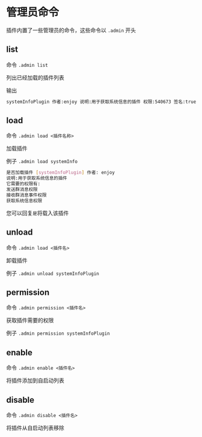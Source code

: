 # 管理员命令

插件内置了一些管理员的命令，这些命令以 `.admin` 开头

## list
命令 `.admin list` 

列出已经加载的插件列表

输出
```bash
systemInfoPlugin 作者:enjoy 说明:用于获取系统信息的插件 权限:540673 签名:true
```

## load
命令 `.admin load <插件名称>` 

加载插件

例子 `.admin load systemInfo` 

```bash
是否加载插件 [systemInfoPlugin] 作者: enjoy
说明:用于获取系统信息的插件
它需要的权限有:
发送群消息权限
接收群消息事件权限
获取系统信息权限
```
您可以回复`是`将载入该插件

## unload
命令 `.admin load <插件名>`

卸载插件

例子 `.admin unload systemInfoPlugin` 

## permission

命令 `.admin permission <插件名>`

获取插件需要的权限

例子 `.admin permission systemInfoPlugin`

## enable

命令 `.admin enable <插件名>`

将插件添加到自启动列表

## disable

命令 `.admin disable <插件名>`

将插件从自启动列表移除